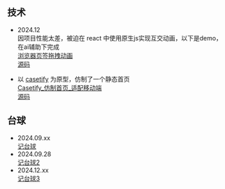 ## 技术
* 2024.12  
  因项目性能太差，被迫在 react 中使用原生js实现互交动画，以下是demo，在ai辅助下完成  
  [浏览器页签拖拽动画](https://idwang.vercel.app/feature/tabs-order)  
  [源码](https://github.com/vbbbg/idwang/blob/main/app/feature/tabs-order/page.tsx#L351)

* 以 [casetify](https://www.casetify.com/) 为原型，仿制了一个静态首页  
  [Casetify_仿制首页_适配移动端](https://idwang.vercel.app/)  
  [源码](https://github.com/vbbbg/idwang/blob/main/app/page.tsx)  

## 台球
* 2024.09.xx  
[记台球](https://github.com/vbbbg/record/issues/1)
* 2024.09.28  
[记台球2](https://github.com/vbbbg/record/issues/2)
* 2024.12.xx  
[记台球3](./post/台球3.md)


